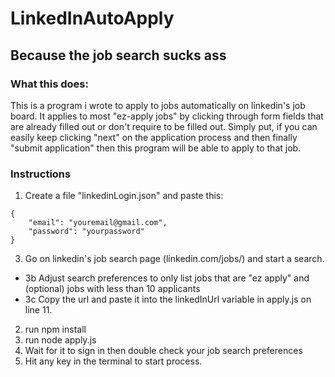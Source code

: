 # LinkedInAutoApply
## Because the job search sucks ass

### What this does:
This is a  program i wrote to apply to jobs automatically on linkedin's job board. It applies to most "ez-apply jobs" by clicking through form fields that are already filled out or don't require to be filled out. Simply put, if you can easily keep clicking "next" on the application process and then finally "submit application" then this program will be able to apply to that job.


### **Instructions**

1. Create a file "linkedinLogin.json" and paste this:
```
{
    "email": "youremail@gmail.com",
    "password": "yourpassword"
}
```

3. Go on linkedin's job search page (linkedin.com/jobs/) and start a search. 
- 3b Adjust search preferences to only list jobs that are "ez apply" and (optional) jobs with less than 10 applicants
- 3c Copy the url and paste it into the linkedInUrl variable in apply.js on line 11.
2. run npm install
3. run node apply.js
4. Wait for it to sign in then double check your job search preferences 
5. Hit any key in the terminal to start process.